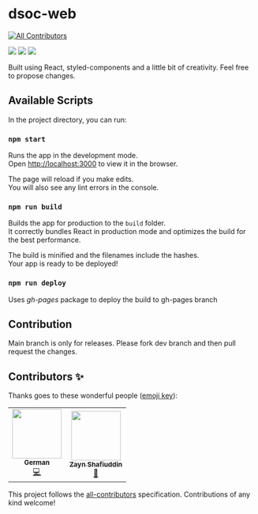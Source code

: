# dsoc-web
<!-- ALL-CONTRIBUTORS-BADGE:START - Do not remove or modify this section -->
[![All Contributors](https://img.shields.io/badge/all_contributors-2-orange.svg?style=flat-square)](#contributors-)
<!-- ALL-CONTRIBUTORS-BADGE:END -->
![](https://img.shields.io/discord/888180583316983829)
![](https://img.shields.io/badge/stage-alpha-blue)
![](https://img.shields.io/maintenance/yes/2021)

Built using React, styled-components and a little bit of creativity.
Feel free to propose changes.

## Available Scripts

In the project directory, you can run:

### `npm start`

Runs the app in the development mode.\
Open [http://localhost:3000](http://localhost:3000) to view it in the browser.

The page will reload if you make edits.\
You will also see any lint errors in the console.


### `npm run build`

Builds the app for production to the `build` folder.\
It correctly bundles React in production mode and optimizes the build for the best performance.

The build is minified and the filenames include the hashes.\
Your app is ready to be deployed!


### `npm run deploy`

Uses *gh-pages* package to deploy the build to gh-pages branch

## Contribution

Main branch is only for releases. Please fork dev branch and then pull request the changes.

## Contributors ✨

Thanks goes to these wonderful people ([emoji key](https://allcontributors.org/docs/en/emoji-key)):

<!-- ALL-CONTRIBUTORS-LIST:START - Do not remove or modify this section -->
<!-- prettier-ignore-start -->
<!-- markdownlint-disable -->
<table>
  <tr>
    <td align="center"><a href="https://github.com/SkymanOne"><img src="https://avatars.githubusercontent.com/u/17993104?v=4?s=100" width="100px;" alt=""/><br /><sub><b>German</b></sub></a><br /><a href="https://github.com/soton-dsoc/soton-dsoc.github.io/commits?author=SkymanOne" title="Code">💻</a></td>
    <td align="center"><a href="https://zayn.world"><img src="https://avatars.githubusercontent.com/u/27734099?v=4?s=100" width="100px;" alt=""/><br /><sub><b>Zayn Shafiuddin</b></sub></a><br /><a href="#design-Cwayon" title="Design">🎨</a></td>
  </tr>
</table>

<!-- markdownlint-restore -->
<!-- prettier-ignore-end -->

<!-- ALL-CONTRIBUTORS-LIST:END -->

This project follows the [all-contributors](https://github.com/all-contributors/all-contributors) specification. Contributions of any kind welcome!
